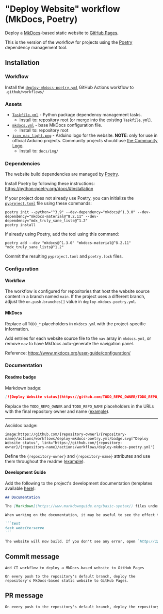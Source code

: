 # "Deploy Website" workflow (MkDocs, Poetry)

Deploy a [MkDocs](https://www.mkdocs.org/)-based static website to [GitHub Pages](https://pages.github.com/).

This is the version of the workflow for projects using the [Poetry](https://python-poetry.org/) dependency management tool.

## Installation

### Workflow

Install the [`deploy-mkdocs-poetry.yml`](deploy-mkdocs-poetry.yml) GitHub Actions workflow to `.github/workflows/`

### Assets

- [`Taskfile.yml`](assets/poetry-task/Taskfile.yml) - Python package dependency management tasks.
  - Install to: repository root (or merge into the existing `Taskfile.yml`).
- [`mkdocs.yml`](assets/mkdocs/mkdocs.yml) - base MkDocs configuration file.
  - Install to: repository root
- [`icon_mac_light.png`](assets/mkdocs/icon_mac_light.png) - Arduino logo for the website. **NOTE**: only for use in official Arduino projects. Community projects should use [the Community Logo](https://www.arduino.cc/en/Trademark/CommunityLogo).
  - Install to: `docs/img/`

### Dependencies

The website build dependencies are managed by [Poetry](https://python-poetry.org/).

Install Poetry by following these instructions:<br />
https://python-poetry.org/docs/#installation

If your project does not already use Poetry, you can initialize the [`pyproject.toml`](https://python-poetry.org/docs/pyproject/) file using these commands:

```
poetry init --python="^3.9" --dev-dependency="mkdocs@^1.3.0" --dev-dependency="mkdocs-material@^8.2.11" --dev-dependency="mdx_truly_sane_lists@^1.2"
poetry install
```

If already using Poetry, add the tool using this command:

```
poetry add --dev "mkdocs@^1.3.0" "mkdocs-material@^8.2.11" "mdx_truly_sane_lists@^1.2"
```

Commit the resulting `pyproject.toml` and `poetry.lock` files.

### Configuration

#### Workflow

The workflow is configured for repositories that host the website source content in a branch named `main`. If the project uses a different branch, adjust the `on.push.branches[]` value in `deploy-mkdocs-poetry.yml`.

#### MkDocs

Replace all `TODO_*` placeholders in `mkdocs.yml` with the project-specific information.

Add entries for each website source file to the `nav` array in `mkdocs.yml`, or remove `nav` to have MkDocs auto-generate the navigation panel.

Reference: https://www.mkdocs.org/user-guide/configuration/

### Documentation

#### Readme badge

Markdown badge:

```markdown
[![Deploy Website status](https://github.com/TODO_REPO_OWNER/TODO_REPO_NAME/actions/workflows/deploy-mkdocs-poetry.yml/badge.svg)](https://github.com/TODO_REPO_OWNER/TODO_REPO_NAME/actions/workflows/deploy-mkdocs-poetry.yml)
```

Replace the `TODO_REPO_OWNER` and `TODO_REPO_NAME` placeholders in the URLs with the final repository owner and name ([example](https://raw.githubusercontent.com/arduino-libraries/ArduinoIoTCloud/master/README.md)).

---

Asciidoc badge:

```adoc
image:https://github.com/{repository-owner}/{repository-name}/actions/workflows/deploy-mkdocs-poetry.yml/badge.svg["Deploy Website status", link="https://github.com/{repository-owner}/{repository-name}/actions/workflows/deploy-mkdocs-poetry.yml"]
```

Define the `{repository-owner}` and `{repository-name}` attributes and use them throughout the readme ([example](https://raw.githubusercontent.com/arduino-libraries/WiFiNINA/master/README.adoc)).

#### Development Guide

Add the following to the project's development documentation (templates available [here](../documentation-templates/README.md#development-guide)):

````markdown
## Documentation

The [Markdown](https://www.markdownguide.org/basic-syntax/) files under the `docs` subfolder of the repository are the source content for the project's documentation website.

When working on the documentation, it may be useful to see the effect the changes will have on the generated documentation website. You can build the documentation website and serve it from your personal computer by running this command from the project root:

```text
task website:serve
```

The website will now build. If you don't see any error, open `http://127.0.0.1:8000` in your browser to load the local copy of the documentation site.
````

## Commit message

```
Add CI workflow to deploy a MkDocs-based website to GitHub Pages

On every push to the repository's default branch, deploy the repository's MkDocs-based static website to GitHub Pages.
```

## PR message

```markdown
On every push to the repository's default branch, deploy the repository's [MkDocs](https://www.mkdocs.org/)-based static website to [GitHub Pages](https://pages.github.com/).
```
